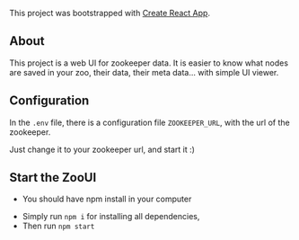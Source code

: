 This project was bootstrapped with [Create React App](https://github.com/facebook/create-react-app).

## About

This project is a web UI for zookeeper data. It is easier to know what nodes are saved in your zoo, their data, their meta data...
with simple UI viewer.

## Configuration

In the `.env` file, there is a configuration file `ZOOKEEPER_URL`, with the url of the zookeeper. 

Just change it to your zookeeper url, and start it :)

## Start the ZooUI

* You should have npm install in your computer

- Simply run `npm i` for installing all dependencies,
- Then run `npm start` 
